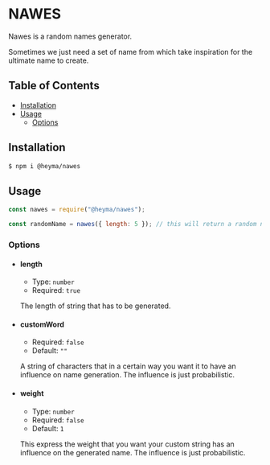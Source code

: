 # NAWES

Nawes is a random names generator.

Sometimes we just need a set of name from which take inspiration for the ultimate name to create.

## Table of Contents

- [Installation](#installation)
- [Usage](#usage)
  - [Options](#options)

## Installation

```sh
$ npm i @heyma/nawes
```

## Usage

```js
const nawes = require("@heyma/nawes");

const randomName = nawes({ length: 5 }); // this will return a random name with length 5
```

### Options

- #### length

  - Type: `number`
  - Required: `true`

  The length of string that has to be generated.

- #### customWord

  - Required: `false`
  - Default: `""`

  A string of characters that in a certain way you want it to have an influence on name generation. The influence is just probabilistic.

- #### weight

  - Type: `number`
  - Required: `false`
  - Default: `1`

  This express the weight that you want your custom string has an influence on the generated name. The influence is just probabilistic.
